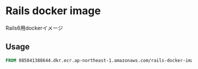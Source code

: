 # Rails docker image

Rails6用dockerイメージ

## Usage
```dockerfile
FROM 085041388644.dkr.ecr.ap-northeast-1.amazonaws.com/rails-docker-image:latest
```

